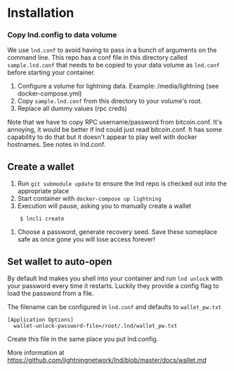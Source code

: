 # Installation

### Copy lnd.config to data volume

We use `lnd.conf` to avoid having to pass in a bunch of arguments on the command line. This repo has a conf file in this directory called `sample.lnd.conf` that needs to be copied to your data volume as `lnd.conf` before starting your container. 

1. Configure a volume for lightning data. Example: /media/lightning (see docker-compose.yml)
1. Copy `sample.lnd.conf` from this directory to your volume's root.
1. Replace all dummy values (rpc creds)

Note that we have to copy RPC username/password from bitcoin.conf. It's annoying, it would be better
if lnd could just read bitcoin.conf. It has some capability to do that but it doesn't appear to play
well with docker hostnames. See notes in lnd.conf. 

## Create a wallet

1. Run `git submodule update` to ensure the lnd repo is checked out into the appropriate place
1. Start container with `docker-compose up lightning`
1. Execution will pause, asking you to manually create a wallet
```
    $ lncli create
```
1. Choose a password, generate recovery seed. Save these someplace safe as once gone you will lose access forever! 

## Set wallet to auto-open

By default lnd makes you shell into your container and run `lnd unlock` with your password every time it restarts. Luckily they provide a config flag to load the password from a file.

The filename can be configured in `lnd.conf` and defaults to `wallet_pw.txt`

```
[Application Options]
  wallet-unlock-password-file=/root/.lnd/wallet_pw.txt
``` 

Create this file in the same place you put lnd.config.

More information at https://github.com/lightningnetwork/lnd/blob/master/docs/wallet.md

